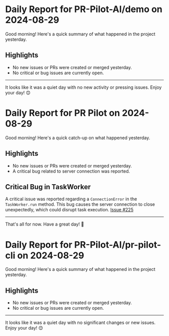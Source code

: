 # Daily Report for PR-Pilot-AI/demo on 2024-08-29

Good morning! Here's a quick summary of what happened in the project yesterday.

## Highlights
- No new issues or PRs were created or merged yesterday.
- No critical or bug issues are currently open.

---

It looks like it was a quiet day with no new activity or pressing issues. Enjoy your day! 😊


# Daily Report for PR Pilot on 2024-08-29

Good morning! Here's a quick catch-up on what happened yesterday.

## Highlights
- No new issues or PRs were created or merged yesterday.
- A critical bug related to server connection was reported.

## Critical Bug in TaskWorker
A critical issue was reported regarding a `ConnectionError` in the `TaskWorker.run` method. This bug causes the server connection to close unexpectedly, which could disrupt task execution. [Issue #225](https://github.com/PR-Pilot-AI/pr-pilot/issues/225)

---

That's all for now. Have a great day! 🚀


# Daily Report for PR-Pilot-AI/pr-pilot-cli on 2024-08-29

Good morning! Here's a quick summary of what happened in the project yesterday.

## Highlights
- No new issues or PRs were created or merged yesterday.
- No critical or bug issues are currently open.

---

It looks like it was a quiet day with no significant changes or new issues. Enjoy your day! 😊


